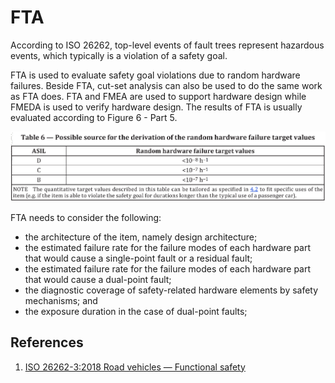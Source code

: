 # FTA

According to ISO 26262,  top-level events of fault trees represent hazardous events, which typically is a violation of a safety goal.

FTA is used to evaluate safety goal violations due to random hardware failures. Beside FTA, cut-set analysis can also be used to do the same work as FTA does. FTA and FMEA are used to support hardware design while FMEDA is used to verify  hardware design. The results of FTA is usually evaluated according to Figure 6 - Part 5.

![](../.gitbook/assets/fig6-part5.jpg)

FTA needs to consider the following:

* the architecture of the item, namely design architecture;
* the estimated failure rate for the failure modes of each hardware part that would cause a single-point fault or a residual fault;
* the estimated failure rate for the failure modes of each hardware part that would cause a dual-point fault;
* the diagnostic coverage of safety-related hardware elements by safety mechanisms; and
* the exposure duration in the case of dual-point faults;

## 

## References

1. [ISO 26262-3:2018 Road vehicles — Functional safety ](https://www.iso.org/standard/68383.html)

